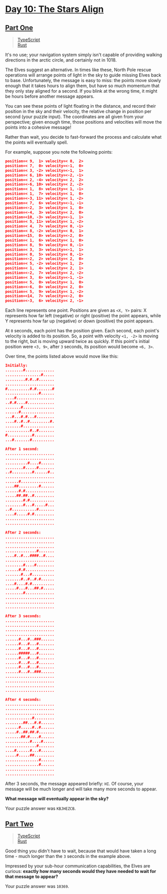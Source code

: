 # [Day 10: The Stars Align](https://adventofcode.com/2018/day/10)

## [Part One](https://adventofcode.com/2018/day/10#part1)

> [TypeScript](/solutions/typescript/2018/10/part_one.ts)\
> [Rust](/solutions/rust/2018/10/src/lib.rs)

It's no use; your navigation system simply isn't capable of providing walking
directions in the arctic circle, and certainly not in 1018.

The Elves suggest an alternative. In times like these, North Pole rescue
operations will arrange points of light in the sky to guide missing Elves
back to base. Unfortunately, the message is easy to miss: the points move
slowly enough that it takes hours to align them, but have so much momentum
that they only stay aligned for a second. If you blink at the wrong time, it
might be hours before another message appears.

You can see these points of light floating in the distance, and record their
position in the sky and their velocity, the relative change in position per
second (your puzzle input). The coordinates are all given from your
perspective; given enough time, those positions and velocities will move the
points into a cohesive message!

Rather than wait, you decide to fast-forward the process and calculate what
the points will eventually spell.

For example, suppose you note the following points:

```json
position=< 9,  1> velocity=< 0,  2>
position=< 7,  0> velocity=<-1,  0>
position=< 3, -2> velocity=<-1,  1>
position=< 6, 10> velocity=<-2, -1>
position=< 2, -4> velocity=< 2,  2>
position=<-6, 10> velocity=< 2, -2>
position=< 1,  8> velocity=< 1, -1>
position=< 1,  7> velocity=< 1,  0>
position=<-3, 11> velocity=< 1, -2>
position=< 7,  6> velocity=<-1, -1>
position=<-2,  3> velocity=< 1,  0>
position=<-4,  3> velocity=< 2,  0>
position=<10, -3> velocity=<-1,  1>
position=< 5, 11> velocity=< 1, -2>
position=< 4,  7> velocity=< 0, -1>
position=< 8, -2> velocity=< 0,  1>
position=<15,  0> velocity=<-2,  0>
position=< 1,  6> velocity=< 1,  0>
position=< 8,  9> velocity=< 0, -1>
position=< 3,  3> velocity=<-1,  1>
position=< 0,  5> velocity=< 0, -1>
position=<-2,  2> velocity=< 2,  0>
position=< 5, -2> velocity=< 1,  2>
position=< 1,  4> velocity=< 2,  1>
position=<-2,  7> velocity=< 2, -2>
position=< 3,  6> velocity=<-1, -1>
position=< 5,  0> velocity=< 1,  0>
position=<-6,  0> velocity=< 2,  0>
position=< 5,  9> velocity=< 1, -2>
position=<14,  7> velocity=<-2,  0>
position=<-3,  6> velocity=< 2, -1>
```

Each line represents one point. Positions are given as `<X, Y>` pairs: X
represents how far left (negative) or right (positive) the point appears,
while Y represents how far up (negative) or down (positive) the point appears.

At `0` seconds, each point has the position given. Each second, each point's
velocity is added to its position. So, a point with velocity `<1, -2>` is
moving to the right, but is moving upward twice as quickly. If this point's
initial position were `<3, 9>`, after `3` seconds, its position would become
`<6, 3>`.

Over time, the points listed above would move like this:

```json
Initially:
........#.............
................#.....
.........#.#..#.......
......................
#..........#.#.......#
...............#......
....#.................
..#.#....#............
.......#..............
......#...............
...#...#.#...#........
....#..#..#.........#.
.......#..............
...........#..#.......
#...........#.........
...#.......#..........

After 1 second:
......................
......................
..........#....#......
........#.....#.......
..#.........#......#..
......................
......#...............
....##.........#......
......#.#.............
.....##.##..#.........
........#.#...........
........#...#.....#...
..#...........#.......
....#.....#.#.........
......................
......................

After 2 seconds:
......................
......................
......................
..............#.......
....#..#...####..#....
......................
........#....#........
......#.#.............
.......#...#..........
.......#..#..#.#......
....#....#.#..........
.....#...#...##.#.....
........#.............
......................
......................
......................

After 3 seconds:
......................
......................
......................
......................
......#...#..###......
......#...#...#.......
......#...#...#.......
......#####...#.......
......#...#...#.......
......#...#...#.......
......#...#...#.......
......#...#..###......
......................
......................
......................
......................

After 4 seconds:
......................
......................
......................
............#.........
........##...#.#......
......#.....#..#......
.....#..##.##.#.......
.......##.#....#......
...........#....#.....
..............#.......
....#......#...#......
.....#.....##.........
...............#......
...............#......
......................
......................
```

After 3 seconds, the message appeared briefly: `HI`. Of course, your message
will be much longer and will take many more seconds to appear.

**What message will eventually appear in the sky?**

Your puzzle answer was `KBJHEZCB`.

## [Part Two](https://adventofcode.com/2018/day/10#part2)

> [TypeScript](/solutions/typescript/2018/10/part_two.ts)\
> [Rust](/solutions/rust/2018/10/src/lib.rs)

Good thing you didn't have to wait, because that would have taken a long time
\- much longer than the `3` seconds in the example above.

Impressed by your sub-hour communication capabilities, the Elves are curious:
**exactly how many seconds would they have needed to wait for that message**
**to appear?**

Your puzzle answer was `10369`.
